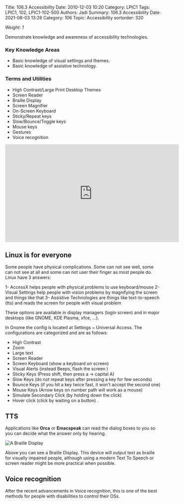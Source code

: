 Title: 106.3 Accessibility
Date: 2010-12-03 10:20
Category: LPIC1
Tags: LPIC1, 102, LPIC1-102-500
Authors: Jadi
Summary: 106.3 Accessibility Date: 2021-08-03 13:28 Category: 106
Topic: Accessibility
sortorder: 320


_Weight: 1_

Demonstrate knowledge and awareness of accessibility technologies.
### Key Knowledge Areas

* Basic knowledge of visual settings and themes.
* Basic knowledge of assistive technology.
### Terms and Utilities

* High Contrast/Large Print Desktop Themes
* Screen Reader
* Braille Display
* Screen Magnifier
* On-Screen Keyboard
* Sticky/Repeat keys
* Slow/Bounce/Toggle keys
* Mouse keys
* Gestures
* Voice recognition

<iframe width="560" height="315" src="https://www.youtube.com/embed/37tZYcg_wpc" title="YouTube video player" frameborder="0" allow="accelerometer; autoplay; clipboard-write; encrypted-media; gyroscope; picture-in-picture; web-share" allowfullscreen></iframe>

## Linux is for everyone

Some people have physical complications. Some can not see well, some can not see at all and some can not user their finger as most people do. Linux have 3 answers:

1- AccessX helps people with physical problems to use keyboard/mouse 
2- Visual Settings help people with vision problems by magnifying the screen and things like that 
3- Assistive Technologies are things like text-to-speech \(tts\) and reads the screen for people with visual problem

These options are available in display managers \(login screen\) and in major desktops \(like GNOME, KDE Plasma, xfce, ...\). 

In Gnome the config is located at Settings ~ Universal Access. The configurations are categorized and are as follows:

* High Contrast
* Zoom
* Large text
* Screen Reader
* Screen Keyboard \(show a keyboard on screen\)
* Visual Alerts \(instead Beeps, flash the screen \)
* Sticky Keys \(Press shift, then press a -&gt; capital A\)
* Slow Keys \(do not repeat keys after pressing a key for few seconds\)
* Bounce Keys \(if you hit a key twice fast, it won't accept the second one\)
* Mouse Keys \(Arrow keys on number path will work as a mouse\)
* Simulate Secondary Click \(by holding down the click\)
* Hover click \(click by waiting on a button\)
. 

## TTS
Applications like **Orca** or **Emacspeak** can read the dialog boxes to you so you can decide what the answer only by hearing.


![A Braille Display](/images/braille.jpg)

Above you can see a Braille Display. This device will output text as braille for visually impaired people, although using a modern Text To Speech or screen reader might be more practical when possible.

## Voice recognition
After the recent advancements in Voice recognition, this is one of the best methods for people with disabilities to control their OSs. 
